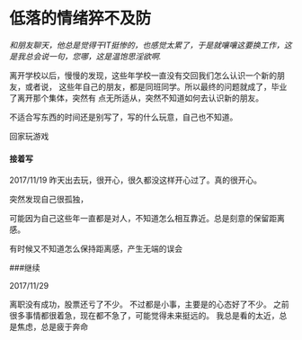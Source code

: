 # 低落的情绪猝不及防

*和朋友聊天，他总是觉得干IT挺惨的，也感觉太累了，于是就嚷嚷这要换工作，这是我总会说一句，您哪，这是温饱思淫欲啊.*

离开学校以后，慢慢的发现，这些年学校一直没有交回我们怎么认识一个新的朋友，或者说，
这些年自己的朋友，都是同班同学。所以最终的问题就成了，毕业了离开那个集体，突然有
点无所适从，突然不知道如何去认识新的朋友。


不适合写东西的时间还是别写了，写的什么玩意，自己也不知道。

回家玩游戏

#### 接着写

2017/11/19 
昨天出去玩，很开心，很久都没这样开心过了。真的很开心。

突然发现自己很孤独，

可能因为自己这些年一直都是对人，不知道怎么相互靠近。总是刻意的保留距离感。

有时候又不知道怎么保持距离感，产生无端的误会


###继续

2017/11/29

离职没有成功，股票还亏了不少。
不过都是小事，主要是的心态好了不少。
之前很多事情都很着急，现在都不急了，可能觉得未来挺远的。
我总是看的太近，总是焦虑，总是疲于奔命





